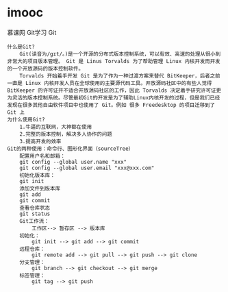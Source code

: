 # imooc
慕课网 Git学习
Git

	什么是Git?
		Git(读音为/gɪt/。)是一个开源的分布式版本控制系统，可以有效、高速的处理从很小到非常大的项目版本管理。 Git 是 Linus Torvalds 为了帮助管理 Linux 内核开发而开发的一个开放源码的版本控制软件。
		Torvalds 开始着手开发 Git 是为了作为一种过渡方案来替代 BitKeeper，后者之前一直是 Linux 内核开发人员在全球使用的主要源代码工具。开放源码社区中的有些人觉得BitKeeper 的许可证并不适合开放源码社区的工作，因此 Torvalds 决定着手研究许可证更为灵活的版本控制系统。尽管最初Git的开发是为了辅助Linux内核开发的过程，但是我们已经发现在很多其他自由软件项目中也使用了 Git。例如 很多 Freedesktop 的项目迁移到了 Git 上
	为什么使用Git?
		1.牛逼的互联网，大神都在使用
		2.完整的版本控制，解决多人协作的问题
		3.提高开发的效率
	Git的两种使用：命令行、图形化界面（sourceTree）
		配置用户名和邮箱：
		git config --global user.name "xxx"
		git config --global user.email "xxx@xxx.com"
		初始化版本库：
		git init
		添加文件到版本库
		git add
		git commit
		查看仓库状态
		git status
		Git工作流：
			工作区--> 暂存区 --> 版本库
		初始化：
			git init --> git add --> git commit
		远程仓库：
			git remote add --> git pull --> git push --> git clone
		分支管理：
			git branch --> git checkout --> git merge
		标签管理：
			git tag --> git push


